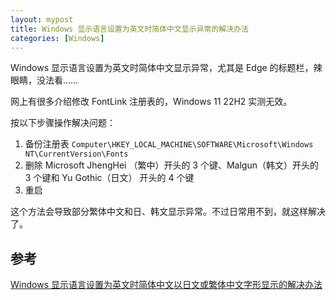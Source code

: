 ```yaml
---
layout: mypost
title: Windows 显示语言设置为英文时简体中文显示异常的解决办法
categories: [Windows]
---
```


Windows 显示语言设置为英文时简体中文显示异常，尤其是 Edge 的标题栏，辣眼睛，没法看……

网上有很多介绍修改 FontLink 注册表的，Windows 11 22H2 实测无效。

按以下步骤操作解决问题：

1. 备份注册表 `Computer\HKEY_LOCAL_MACHINE\SOFTWARE\Microsoft\Windows NT\CurrentVersion\Fonts`
2. 删除 Microsoft JhengHei （繁中）开头的 3 个键、Malgun（韩文）开头的 3 个键和 Yu Gothic（日文） 开头的 4 个键
3. 重启

这个方法会导致部分繁体中文和日、韩文显示异常。不过日常用不到，就这样解决了。

## 参考

[Windows 显示语言设置为英文时简体中文以日文或繁体中文字形显示的解决办法](https://zhuanlan.zhihu.com/p/502139239)
